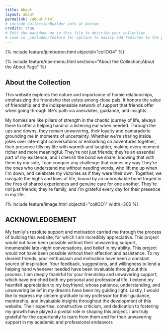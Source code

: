 ```yaml
---
title: About
layout: about
permalink: /about.html
# include CollectionBuilder info at bottom
credits: true
# Edit the markdown on in this file to describe your collection
# Look in _includes/feature for options to easily add features to the page
---
```


{% include feature/jumbotron.html objectid="collOO4" %}

{% include feature/nav-menu.html sections="About the Collection;About the About Page" %}

## About the Collection

This website explores the nature and importance of homie relationships, emphasizing the friendship that exists among close pals. It honors the value of friendship and the indispensable network of support that friends offer when going through life's path via anecdotes, guidance, and insights.

My homies are like pillars of strength in the chaotic journey of life, always there to offer a helping hand or a listening ear when needed. Through the ups and downs, they remain unwavering, their loyalty and camaraderie grounding me in moments of uncertainty. Whether we're sharing inside jokes over late-night conversations or embarking on adventures together, their presence fills my life with warmth and laughter, making every moment richer and more meaningful. They're not just friends; they're an essential part of my existence, and I cherish the bond we share, knowing that with them by my side, I can conquer any challenge that comes my way.They're the ones who understand me without needing words, who lift me up when I'm down, and celebrate my victories as if they were their own. Together, we navigate the highs and lows of life, bound by an unbreakable bond forged in the fires of shared experiences and genuine care for one another. They're not just friends; they're family, and I'm grateful every day for their presence in my life.

{% include feature/image.html objectid="collOO1" width=300 %}





## ACKNOWLEDGEMENT
My family's resolute support and motivation carried me through the process of building this website, for which I am incredibly appreciative. This project would not have been possible without their unwavering support, innumerable late-night conversations, and belief in my ability. This project would not have been possible without their affection and assistance.
To my dearest friends, your enthusiasm and motivation have been a constant source of inspiration. Your feedback, suggestions, and willingness to lend a helping hand whenever needed have been invaluable throughout this process. I am deeply thankful for your friendship and unwavering support, which have enriched both my personal and professional life.
I extend my heartfelt appreciation to my boyfriend, whose patience, understanding, and unwavering belief in my dreams have been my guiding light. Lastly, I would like to express my sincere gratitude to my professor for their guidance, mentorship, and invaluable insights throughout the development of this website. Their expertise, constructive criticism, and dedication to fostering my growth have played a pivotal role in shaping this project. I am truly grateful for the opportunity to learn from them and for their unwavering support in my academic and professional endeavors


